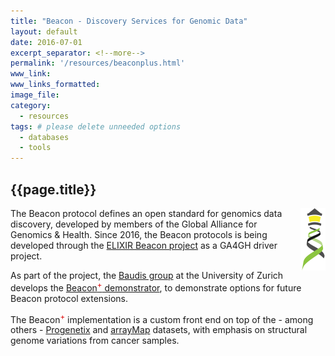 ```yaml
---
title: "Beacon - Discovery Services for Genomic Data"
layout: default
date: 2016-07-01
excerpt_separator: <!--more-->
permalink: '/resources/beaconplus.html'
www_link:
www_links_formatted:
image_file:
category:
  - resources
tags: # please delete unneeded options
  - databases
  - tools
---
```


## {{page.title}}

<img style="float: right; max-width: 40px;" src="/assets/img/logo_beacon.png" />The Beacon protocol defines an open standard for genomics data discovery, developed by members of the Global Alliance for Genomics & Health. Since 2016, the Beacon protocols is being developed through the [ELIXIR Beacon project](https://beacon-project.io) as a GA4GH driver project.

<!--more-->

As part of the project, the [Baudis group](http://info.baudisgroup.org) at the University of Zurich develops the [Beacon<sup><span style="color: #d00;">+</span></sup> demonstrator](https://beacon.progenetix.org), to demonstrate options for future Beacon protocol extensions.

The Beacon<sup><span style="color: #d00;">+</span></sup> implementation is a custom front end on top of the - among others - [Progenetix](https://progenetix.org) and [arrayMap](https://arraymap.org) datasets, with emphasis on structural genome variations from cancer samples.

